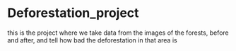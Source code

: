 # Deforestation_project
this is the project where we take data from the images of the forests, before and after, and tell how bad the deforestation in that area is
